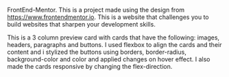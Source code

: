 FrontEnd-Mentor.
This is a project made using the design from https://www.frontendmentor.io. This is a website that challenges you to build websites that sharpen your development skills.

This is a 3 column preview card with cards that have the following: images, headers, paragraphs and buttons. 
I used flexbox to align the cards and their content and i stylized the buttons using borders, border-radius, background-color and color and applied changes on hover effect. 
I also made the cards responsive by changing the flex-direction.
